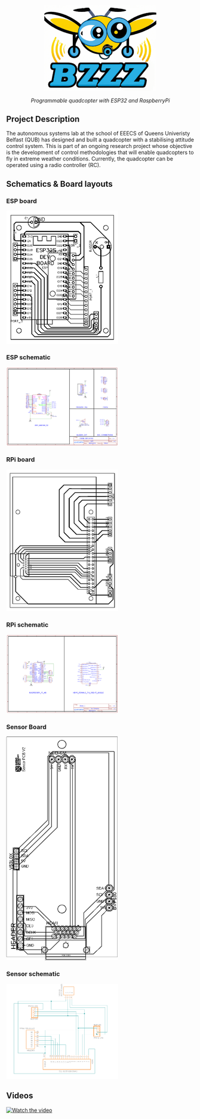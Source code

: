 <p align="center">
<img width="300" alt="bzzz-logo" src="design/logo/bzzz-logo.png">
</p>

<p align="center">
<em>Programmable quadcopter with ESP32 and RaspberryPi</em>
</p>


## Project Description
The autonomous systems lab at the school of EEECS of Queens Univeristy Belfast (QUB) has designed and built a quadcopter with a stabilising attitude control system. This is part of an ongoing research project whose objective is the development of control methodologies that will enable quadcopters to fly in extreme weather conditions. Currently, the quadcopter can be operated using a radio controller (RC).

## Schematics & Board layouts
### ESP board
<img width="300" src="design/PCBs/ESP_BOARD/PCB_ESP_SHIELD_PCB_2023-06-13.png">

### ESP schematic
<img width="300" src="design/PCBs/ESP_BOARD/Schematic_DRONE_ESP_SHIELD_2023-06-05.png">

### RPi board
<img width="300" src="design/PCBs/PI_BOARD/PCB_PCB_DRONE_RPI_SHIELD_2023-06-18.png">

### RPi schematic
<img width="300" src="design/PCBs/PI_BOARD/Schematic_DRONE_RPI_SHIELD_2023-06-18.png">

### Sensor Board
<img width="300" height = "600" src="design/PCBs/SENSOR_BOARD_V3/SCHEMATICS/Sensor board layout picture.png">

### Sensor schematic
<img width="300" src="design/PCBs/SENSOR_BOARD_V2/SCHEMATICS/Sensor board schematic image.png">

## Videos 

[![Watch the video](https://img.youtube.com/vi/7mFDusj9uvs/hqdefault.jpg)](https://youtu.be/7mFDusj9uvs)
